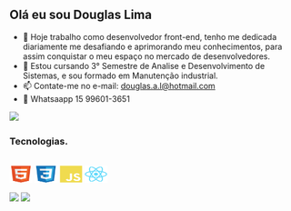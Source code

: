 ## Olá eu sou Douglas Lima

- 🔭 Hoje trabalho como desenvolvedor front-end, tenho me dedicada diariamente me desafiando e aprimorando meu conhecimentos, para assim conquistar o meu espaço no mercado de desenvolvedores.
- 🌱 Estou cursando 3° Semestre de Analise e Desenvolvimento de Sistemas, e sou formado em Manutenção industrial.
- 📫 Contate-me no e-mail: douglas.a.l@hotmail.com
- 📱  Whatsaapp 15 99601-3651

<picture>
<source 
  srcset="https://github-readme-stats.vercel.app/api?username=Douglaslima93&show_icons=true&theme=radical"
  media="(prefers-color-scheme: radical)"
/>
<source
  srcset="https://github-readme-stats.vercel.app/api?username=Douglaslima93&show_icons=true"
  media="(prefers-color-scheme: light), (prefers-color-scheme: dark)"
/>
<img src="https://github-readme-stats.vercel.app/api?username=Douglaslima93&show_icons=true" />
</picture>


### Tecnologias.
<div style="display: inline_block"><br>
  <img align="center" alt="Douglas-HTML" height="30" width="40" src="https://raw.githubusercontent.com/devicons/devicon/master/icons/html5/html5-original.svg">
  <img align="center" alt="Douglas-CSS" height="30" width="40" src="https://raw.githubusercontent.com/devicons/devicon/master/icons/css3/css3-original.svg">
  <img align="center" alt="Douglas-Js" height="30" width="40" src="https://raw.githubusercontent.com/devicons/devicon/master/icons/javascript/javascript-plain.svg">
  <img align="center" alt="React" height="30" width="40" src="https://raw.githubusercontent.com/devicons/devicon/master/icons/react/react-original.svg">
  
  <!--
  <img align="center" alt="React" height="30" width="40" src="https://raw.githubusercontent.com/devicons/devicon/master/icons/react/react-original.svg">
  <img align="center" alt="Ts" height="30" width="40" src="https://raw.githubusercontent.com/devicons/devicon/master/icons/typescript/typescript-plain.svg">
 -->
 
</div>
<br>

<div> 
  <a href = "mailto:douglas07a@gmail.com"><img src="https://img.shields.io/badge/-Gmail-%23333?style=for-the-badge&logo=gmail&logoColor=white" target="_blank"></a>
  <a href="https://www.linkedin.com/in/douglas-lima-95073aa2/" target="_blank"><img src="https://img.shields.io/badge/-LinkedIn-%230077B5?style=for-the-badge&logo=linkedin&logoColor=white" target="_blank"></a> 
</div>
